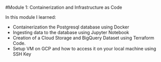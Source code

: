 #Module 1: Containerization and Infrastructure as Code

In this module I learned:

   * Containerization the Postgresql database using Docker
   * Ingesting data to the database using Jupyter Notebook
   * Creation of a Cloud Storage and BigQuery Dataset using Terraform Code.
   * Setup VM on GCP and how to access it on your local machine using SSH Key
